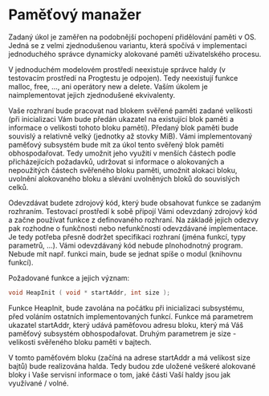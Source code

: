 # Paměťový manažer

Zadaný úkol je zaměřen na podobnější pochopení přidělování paměti v OS. Jedná se z velmi zjednodušenou variantu, která spočívá v implementaci jednoduchého správce dynamicky alokované paměti uživatelského procesu.

V jednoduchém modelovém prostředí neexistuje správce haldy (v testovacím prostředí na Progtestu je odpojen). Tedy neexistují funkce malloc, free, ..., ani operátory new a delete. Vaším úkolem je naimplementovat jejich zjednodušené ekvivalenty.

Vaše rozhraní bude pracovat nad blokem svěřené paměti zadané velikosti (při inicializaci Vám bude předán ukazatel na existující blok paměti a informace o velikosti tohoto bloku paměti). Předaný blok paměti bude souvislý a relativně velký (jednotky až stovky MiB). Vámi implementovaný paměťový subsystém bude mít za úkol tento svěřený blok paměti obhospodařovat. Tedy umožnit jeho využití v menších částech podle přicházejících požadavků, udržovat si informace o alokovaných a nepoužitých částech svěřeného bloku paměti, umožnit alokaci bloku, uvolnění alokovaného bloku a slévání uvolněných bloků do souvislých celků.

Odevzdávat budete zdrojový kód, který bude obsahovat funkce se zadaným rozhraním. Testovací prostředí k sobě připojí Vámi odevzdaný zdrojový kód a začne používat funkce z definovaného rozhraní. Na základě jejich odezvy pak rozhodne o funkčnosti nebo nefunkčnosti odevzdávané implementace. Je tedy potřeba přesně dodržet specifikaci rozhraní (jména funkcí, typy parametrů, ...). Vámi odevzdávaný kód nebude plnohodnotný program. Nebude mít např. funkci main, bude se jednat spíše o modul (knihovnu funkcí).

Požadované funkce a jejich význam:

```c
void HeapInit ( void * startAddr, int size );
```
Funkce HeapInit, bude zavolána na počátku při inicializaci subsystému, před voláním ostatních implementovaných funkcí. Funkce má parametrem ukazatel startAddr, který udává paměťovou adresu bloku, který má Váš paměťový subsystém obhospodařovat. Druhým parametrem je size - velikosti svěřeného bloku paměti v bajtech.

V tomto paměťovém bloku (začíná na adrese startAddr a má velikost size bajtů) bude realizována halda. Tedy budou zde uložené veškeré alokované bloky i Vaše servisní informace o tom, jaké části Vaší haldy jsou jak využívané / volné.
